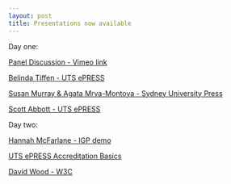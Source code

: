 ```yaml
---
layout: post
title: Presentations now available
---
```


Day one:

[Panel Discussion - Vimeo link](https://vimeo.com/229812407)

[Belinda Tiffen - UTS ePRESS](https://github.com/CAULPublishing-x/CAULPublishing-X.github.io/raw/master/ePRESS_presentation_2017-cc-by-nc-nd.pdf)

[Susan Murray & Agata Mrva-Montoya - Sydney University Press](https://github.com/CAULPublishing-x/CAULPublishing-X.github.io/raw/master/CAULX2017SydneyUniversityPress-cc-by-nc-nd.pdf)

[Scott Abbott - UTS ePRESS](https://github.com/CAULPublishing-x/CAULPublishing-X.github.io/raw/master/S_ABBOTT_Future_of_Schol_Comm_CAULPUBX2017.pdf)



Day two:

[Hannah McFarlane - IGP demo](https://github.com/CAULPublishing-x/CAULPublishing-X.github.io/raw/master/McFarlane_IGP-cc-by-nc-sa.pdf)   

[UTS ePRESS Accreditation Basics](https://github.com/CAULPublishing-x/CAULPublishing-X.github.io/raw/master/UTSePRESS_Accreditation-cc-by-nc-nd.pdf)

[David Wood - W3C](https://prototypo.github.io/2017/CAUL-20170712/slides/index.html)


